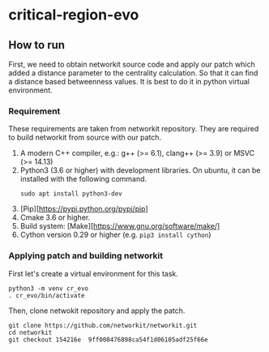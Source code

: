 # critical-region-evo

## How to run

First, we need to obtain networkit source code and apply our patch which added a distance parameter to the centrality calculation. So that it can find a distance based betweenness values.
It is best to do it in python virtual environment.

### Requirement

These requirements are taken from networkit repository. They are required to build networkit from source with our patch.

  1. A modern C++ compiler, e.g.: g++ (>= 6.1), clang++ (>= 3.9) or MSVC (>= 14.13)
  2. Python3 (3.6 or higher) with development libraries. 
     On ubuntu, it can be installed with the following command.
      ```shell
	  sudo apt install python3-dev
	  ```
  3. [Pip][https://pypi.python.org/pypi/pip]
  4. Cmake 3.6 or higher.
  5. Build system: [Make][https://www.gnu.org/software/make/]
  6. Cython version 0.29 or higher (e.g. `pip3 install cython`)
  
### Applying patch and building networkit

First let's create a virtual environment for this task.
```shell
python3 -m venv cr_evo
. cr_evo/bin/activate
```
Then, clone netwokit repository and apply the patch.

```shell
git clone https://github.com/networkit/networkit.git
cd networkit
git checkout 154216e  9ff008476898ca54f1d06105adf25f66e
```
